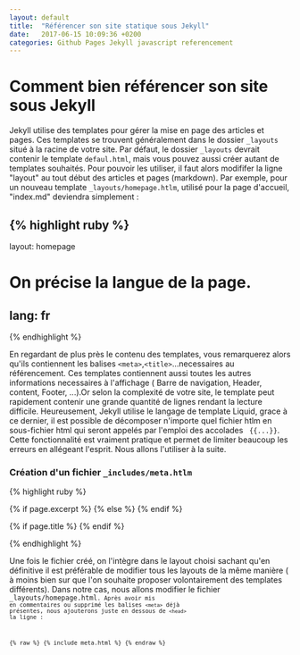 ```yaml
---
layout: default
title:  "Référencer son site statique sous Jekyll"
date:   2017-06-15 10:09:36 +0200
categories: Github Pages Jekyll javascript referencement
---
```




<h1>Comment bien référencer son site sous Jekyll</h1>

Jekyll utilise des templates  pour gérer la mise en page des articles et pages. Ces templates se trouvent généralement dans le dossier <code>_layouts</code> situé à la racine de votre site.
Par défaut, le dossier <code>_layouts</code>  devrait contenir le template <code>defaul.html</code>, mais vous pouvez aussi créer autant de templates souhaités. Pour pouvoir les utiliser, il faut alors modififer la ligne "layout" au tout début des articles et pages (markdown). Par exemple, pour un nouveau template <code>_layouts/homepage.htlm</code>, utilisé pour la page d'accueil, "index.md" deviendra simplement :

{% highlight ruby %}
---


layout: homepage
# On précise la langue de la page.
lang: fr
---

{% endhighlight %}


En regardant de plus près le contenu des templates, vous remarquerez alors qu'ils contiennent les balises `<meta>`,`<title>`...necessaires au référencement. Ces templates contiennent aussi toutes les autres informations necessaires à l'affichage ( Barre de navigation, Header, content, Footer, ...).Or selon la complexité de votre site, le template peut rapidement contenir une grande quantité de lignes rendant la lecture difficile. Heureusement, Jekyll utilise le langage de template Liquid, grace à ce dernier, il est possible de décomposer n'importe quel fichier htlm en sous-fichier html qui seront appelés par l'emploi des accolades <code> {{...}}</code>. Cette fonctionnalité est vraiment pratique et permet de limiter beaucoup les erreurs en allégeant l'esprit. Nous allons l'utiliser à la suite.

<h3> Création d'un fichier <code>_includes/meta.htlm </code>  </h3>

{% highlight ruby %}
<meta charset="utf-8" />
<meta content='text/html; charset=utf-8' http-equiv='Content-Type'>
<meta http-equiv="X-UA-Compatible" content="IE=edge,chrome=1" />
<meta name='viewport' content='width=device-width, initial-scale=1.0, maximum-scale=1.0'>

{% if page.excerpt %}
  <meta name="description" content="{{ page.excerpt| strip_html }}" />
  <meta property="og:description" content="{{ page.excerpt| strip_html }}" />
{% else %}
  <meta name="description" content="{{ site.description }}">
  <meta property="og:description" content="{{ site.description }}" />
{% endif %}
  <meta name="author" content="{{ site.title }}" />

{% if page.title %}
  <meta property="og:title" content="{{ page.title }}" />
  <meta property="twitter:title" content="{{ page.title }}" />
 {% endif %}


{% endhighlight %}

Une fois le fichier créé, on l'intègre dans le layout choisi sachant qu'en définitive il est préférable de modifier tous les layouts de la même manière ( à moins bien sur que l'on souhaite proposer volontairement des templates différents).
Dans notre cas, nous allons modifier le fichier <code>_layouts/homepage.html<code>. Après avoir mis en commentaires ou supprimé les balises `<meta>` déjà présentes, nous ajouterons juste en dessous de `<head>` la ligne : 

{% raw %}
{% include meta.html %}
{% endraw %}